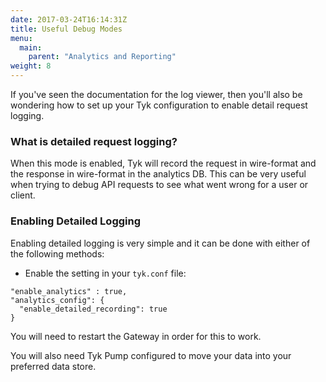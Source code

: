 ```yaml
---
date: 2017-03-24T16:14:31Z
title: Useful Debug Modes
menu:
  main:
    parent: "Analytics and Reporting"
weight: 8
---
```


If you've seen the documentation for the log viewer, then you'll also be wondering how to set up your Tyk configuration to enable detail request logging.

### What is detailed request logging?

When this mode is enabled, Tyk will record the request in wire-format and the response in wire-format in the analytics DB. This can be very useful when trying to debug API requests to see what went wrong for a user or client.

### Enabling Detailed Logging

Enabling detailed logging is very simple and it can be done with either of the following methods:

- Enable the setting in your `tyk.conf` file:

```{.copyWrapper}
"enable_analytics" : true,
"analytics_config": {
  "enable_detailed_recording": true
}
```

You will need to restart the Gateway in order for this to work.

You will also need Tyk Pump configured to move your data into your preferred data store.
